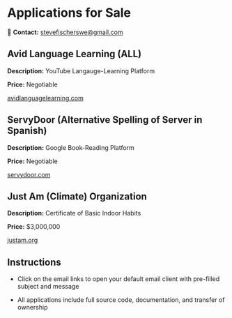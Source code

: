 # Applications for Sale


📧 **Contact:** [stevefischerswe@gmail.com](mailto:stevefischerswe@gmail.com)

## Avid Language Learning (ALL)

**Description:** YouTube Langauge-Learning Platform 

**Price:** Negotiable

[avidlanguagelearning.com](https://avidlanguagelearning.com)

## ServyDoor (Alternative Spelling of Server in Spanish)

**Description:** Google Book-Reading Platform 

**Price:** Negotiable

[servydoor.com](https://servydoor.com)


## Just Am (Climate) Organization

**Description:** Certificate of Basic Indoor Habits

**Price:** $3,000,000

[justam.org](https://justam.org)


## Instructions

- Click on the email links to open your default email client with pre-filled subject and message

- All applications include full source code, documentation, and transfer of ownership